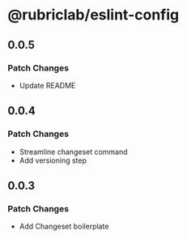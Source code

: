 # @rubriclab/eslint-config

## 0.0.5

### Patch Changes

- Update README

## 0.0.4

### Patch Changes

- Streamline changeset command
- Add versioning step

## 0.0.3

### Patch Changes

- Add Changeset boilerplate
